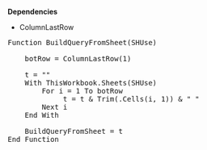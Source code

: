 <b>Dependencies</b>
- ColumnLastRow

<pre>
Function BuildQueryFromSheet(SHUse)

    botRow = ColumnLastRow(1)
    
    t = ""
    With ThisWorkbook.Sheets(SHUse)
        For i = 1 To botRow
             t = t & Trim(.Cells(i, 1)) & " "
        Next i
    End With

    BuildQueryFromSheet = t
End Function
</pre>
